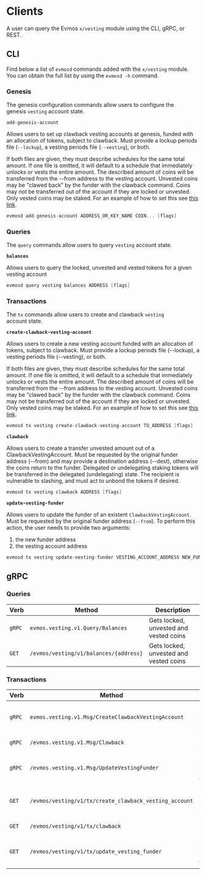 <!--
order: 7
-->

# Clients

A user can query the Evmos `x/vesting` module using the CLI, gRPC, or REST.

## CLI

Find below a list of `evmosd` commands added with the `x/vesting` module. You
can obtain the full list by using the `evmosd -h` command.

### Genesis

The genesis configuration commands allow users to configure the
genesis `vesting` account state.

`add-genesis-account`

Allows users to set up clawback vesting accounts at genesis, funded with an
allocation of tokens, subject to clawback. Must provide a lockup periods file
(`--lockup`), a vesting periods file (`--vesting`), or both.

If both files are given, they must describe schedules for the same total amount.
If one file is omitted, it will default to a schedule that immediately unlocks
or vests the entire amount. The described amount of coins will be transferred
from the --from address to the vesting account. Unvested coins may be "clawed
back" by the funder with the clawback command. Coins may not be transferred out
of the account if they are locked or unvested. Only vested coins may be staked.
For an example of how to set this see
[this link](https://github.com/evmos/evmos/pull/303).

```go
evmosd add-genesis-account ADDRESS_OR_KEY_NAME COIN... [flags]
```

### Queries

The `query` commands allow users to query `vesting` account state.

**`balances`**

Allows users to query the locked, unvested and vested tokens for a given vesting
account

```go
evmosd query vesting balances ADDRESS [flags]
```

### Transactions

The `tx` commands allow users to create and clawback `vesting` account state.

**`create-clawback-vesting-account`**

Allows users to create a new vesting account funded with an allocation of
tokens, subject to clawback. Must provide a lockup periods file (--lockup), a
vesting periods file (--vesting), or both.

If both files are given, they must describe schedules for the same total amount.
If one file is omitted, it will default to a schedule that immediately unlocks
or vests the entire amount. The described amount of coins will be transferred
from the --from address to the vesting account. Unvested coins may be "clawed
back" by the funder with the clawback command. Coins may not be transferred out
of the account if they are locked or unvested. Only vested coins may be staked.
For an example of how to set this see
[this link](https://github.com/evmos/evmos/pull/303).

```go
evmosd tx vesting create-clawback-vesting-account TO_ADDRESS [flags]
```

**`clawback`**

Allows users to create a transfer unvested amount out of a
ClawbackVestingAccount. Must be requested by the original funder address
(--from) and may provide a destination address (--dest), otherwise the coins
return to the funder. Delegated or undelegating staking tokens will be
transferred in the delegated (undelegating) state. The recipient is vulnerable
to slashing, and must act to unbond the tokens if desired.

```go
evmosd tx vesting clawback ADDRESS [flags]
```

**`update-vesting-funder`**

Allows users to update the funder of an existent `ClawbackVestingAccount`. Must
be requested by the original funder address (`--from`). To perform this action,
the user needs to provide two arguments:

1.  the new funder address
2.  the vesting account address

```go
evmosd tx vesting update-vesting-funder VESTING_ACCOUNT_ADDRESS NEW_FUNDER_ADDRESS --from=FUNDER_ADDRESS [flags]
```

## gRPC

### Queries

| Verb   | Method                                 | Description                            |
| ------ | -------------------------------------- | -------------------------------------- |
| `gRPC` | `evmos.vesting.v1.Query/Balances`      | Gets locked, unvested and vested coins |
| `GET`  | `/evmos/vesting/v1/balances/{address}` | Gets locked, unvested and vested coins |

### Transactions

| Verb   | Method                                                 | Description                      |
| ------ | ------------------------------------------------------ | -------------------------------- |
| `gRPC` | `evmos.vesting.v1.Msg/CreateClawbackVestingAccount`    | Creates clawback vesting account |
| `gRPC` | `/evmos.vesting.v1.Msg/Clawback`                       | Performs clawback                |
| `gRPC` | `/evmos.vesting.v1.Msg/UpdateVestingFunder`            | Updates vesting account funder   |
| `GET`  | `/evmos/vesting/v1/tx/create_clawback_vesting_account` | Creates clawback vesting account |
| `GET`  | `/evmos/vesting/v1/tx/clawback`                        | Performs clawback                |
| `GET`  | `/evmos/vesting/v1/tx/update_vesting_funder`           | Updates vesting account funder   |
